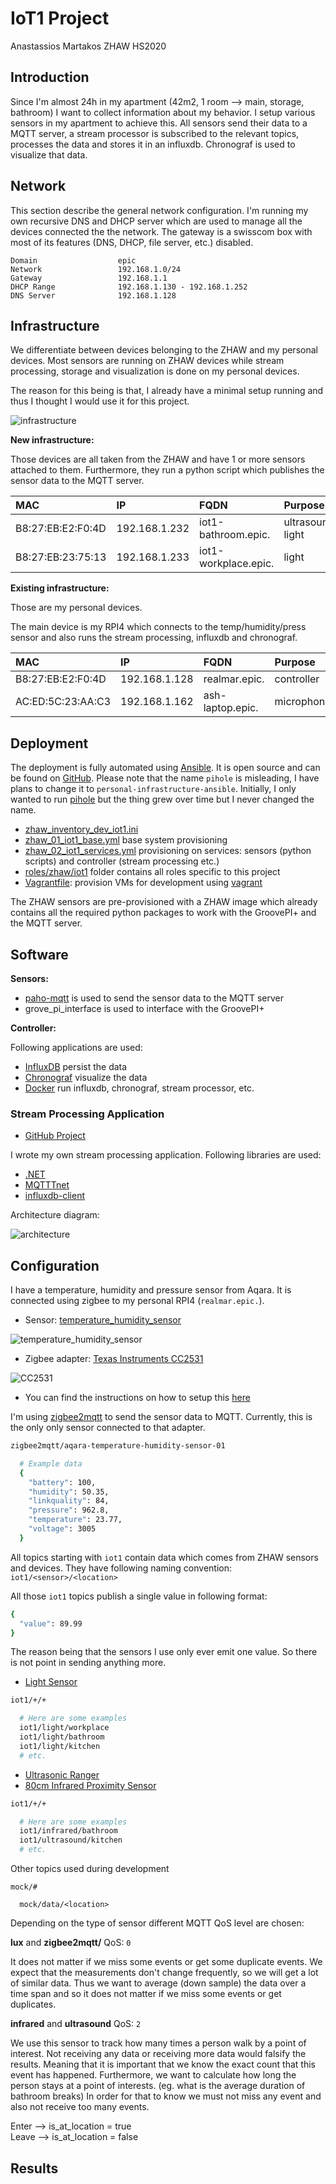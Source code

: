 # IoT1 Project

Anastassios Martakos
ZHAW HS2020

## Introduction

Since I'm almost 24h in my apartment (42m2, 1 room --> main, storage, bathroom)
I want to collect information about my behavior. I setup various sensors in my
apartment to achieve this. All sensors send their data to a MQTT server, a
stream processor is subscribed to the relevant topics, processes the data and
stores it in an influxdb. Chronograf is used to visualize that data.

## Network

This section describe the general network configuration. I'm running my own
recursive DNS and DHCP server which are used to manage all the devices connected
the the network. The gateway is a swisscom box with most of its features (DNS,
DHCP, file server, etc.) disabled.

```
Domain                  epic
Network                 192.168.1.0/24
Gateway                 192.168.1.1
DHCP Range              192.168.1.130 - 192.168.1.252
DNS Server              192.168.1.128
```

## Infrastructure

We differentiate between devices belonging to the ZHAW and my personal devices.
Most sensors are running on ZHAW devices while stream processing, storage and
visualization is done on my personal devices.

The reason for this being is that, I already have a minimal setup running and
thus I thought I would use it for this project.

![infrastructure](Images/Infrastructure.png)

**New infrastructure:**

Those devices are all taken from the ZHAW and have 1 or more sensors attached to
them. Furthermore, they run a python script which publishes the sensor data to
the MQTT server.

|        MAC        |      IP       |         FQDN         |      Purpose      |
| :---------------- | :------------ | :------------------- | :---------------- |
| B8:27:EB:E2:F0:4D | 192.168.1.232 | iot1-bathroom.epic.  | ultrasound, light |
| B8:27:EB:23:75:13 | 192.168.1.233 | iot1-workplace.epic. | light             |

**Existing infrastructure:**

Those are my personal devices.

The main device is my RPI4 which connects to the temp/humidity/press sensor and
also runs the stream processing, influxdb and chronograf.

|        MAC        |      IP       |       FQDN       |  Purpose   |
| :---------------- | :------------ | :--------------- | :--------- |
| B8:27:EB:E2:F0:4D | 192.168.1.128 | realmar.epic.    | controller |
| AC:ED:5C:23:AA:C3 | 192.168.1.162 | ash-laptop.epic. | microphone |

## Deployment

The deployment is fully automated using [Ansible](https://www.ansible.com/). It
is open source and can be found on
[GitHub](https://github.com/realmar/pihole-ansible). Please note that the name
`pihole` is misleading, I have plans to change it to
`personal-infrastructure-ansible`. Initially, I only wanted to run
[pihole](https://pi-hole.net/) but the thing grew over time but I never changed
the name.

 - [zhaw_inventory_dev_iot1.ini](https://github.com/realmar/pihole-ansible/blob/master/zhaw_inventory_dev_iot1.ini)
 - [zhaw_01_iot1_base.yml](https://github.com/realmar/pihole-ansible/blob/master/zhaw_01_iot1_base.yml) base system provisioning
 - [zhaw_02_iot1_services.yml](https://github.com/realmar/pihole-ansible/blob/master/zhaw_02_iot1_services.yml) provisioning on services: sensors (python scripts) and controller (stream processing etc.)
 - [roles/zhaw/iot1](https://github.com/realmar/pihole-ansible/tree/master/roles/discord) folder contains all roles specific to this project
 - [Vagrantfile](https://github.com/realmar/pihole-ansible/blob/master/Vagrantfile): provision VMs for development using [vagrant](https://www.vagrantup.com/)

The ZHAW sensors are pre-provisioned with a ZHAW image which already contains
all the required python packages to work with the GroovePI+ and the MQTT server.

## Software

**Sensors:**

 - [paho-mqtt](https://pypi.org/project/paho-mqtt/) is used to send the sensor data to the MQTT server
 - grove_pi_interface is used to interface with the GroovePI+

**Controller:**

Following applications are used:

 - [InfluxDB](https://www.influxdata.com/) persist the data
 - [Chronograf](https://www.influxdata.com/time-series-platform/chronograf/) visualize the data
 - [Docker](https://www.docker.com/) run influxdb, chronograf, stream processor, etc.

### Stream Processing Application

 - [GitHub Project](https://github.com/realmar/pihole-ansible/tree/master/roles/discord)

I wrote my own stream processing application. Following libraries are used:

 - [.NET](https://dotnet.microsoft.com/)
 - [MQTTTnet](https://github.com/chkr1011/MQTTnet)
 - [influxdb-client](https://github.com/influxdata/influxdb-client-csharp)

Architecture diagram:

![architecture](Images/HomeController_Architecture.png)

## Configuration

I have a temperature, humidity and pressure sensor from Aqara. It is connected
using zigbee to my personal RPI4 (`realmar.epic.`).

 - Sensor: [temperature_humidity_sensor](https://www.aqara.com/us/temperature_humidity_sensor.html)

![temperature_humidity_sensor](Images/temperature_humidity_sensor.jpg)

 - Zigbee adapter: [Texas Instruments CC2531](https://www.ti.com/product/CC2531)

![CC2531](Images/cc2531.jpg)

 - You can find the instructions on how to setup this [here](https://www.zigbee2mqtt.io/getting_started/what_do_i_need.html)


I'm using [zigbee2mqtt](https://www.zigbee2mqtt.io/) to send the sensor data to
MQTT. Currently, this is the only only sensor connected to that adapter.

```sh
zigbee2mqtt/aqara-temperature-humidity-sensor-01

  # Example data
  {
    "battery": 100,
    "humidity": 50.35,
    "linkquality": 84,
    "pressure": 962.8,
    "temperature": 23.77,
    "voltage": 3005
  }
```

All topics starting with `iot1` contain data which comes from ZHAW sensors and
devices. They have following naming convention:
`iot1/<sensor>/<location>`

All those `iot1` topics publish a single value in following format:

```sh
{
  "value": 89.99
}
```

The reason being that the sensors I use only ever emit one value. So there is
not point in sending anything more.

 - [Light Sensor](https://wiki.seeedstudio.com/Grove-Light_Sensor/)

```sh
iot1/+/+

  # Here are some examples
  iot1/light/workplace
  iot1/light/bathroom
  iot1/light/kitchen
  # etc.
```

 - [Ultrasonic Ranger](https://wiki.seeedstudio.com/Grove-Ultrasonic_Ranger/)
 - [80cm Infrared Proximity Sensor](https://wiki.seeedstudio.com/Grove-80cm_Infrared_Proximity_Sensor/)

```sh
iot1/+/+

  # Here are some examples
  iot1/infrared/bathroom
  iot1/ultrasound/kitchen
  # etc.
```

Other topics used during development

```
mock/#

  mock/data/<location>
```

Depending on the type of sensor different MQTT QoS level are chosen:

**lux** and **zigbee2mqtt/** QoS: `0`

It does not matter if we miss some events or get some duplicate events. We
expect that the measurements don't change frequently, so we will get a lot of
similar data. Thus we want to average (down sample) the data over a time span
and so it does not matter if we miss some events or get duplicates.

**infrared** and **ultrasound** QoS: `2`

We use this sensor to track how many times a person walk by a point of interest.
Not receiving any data or receiving more data would falsify the results. Meaning
that it is important that we know the exact count that this event has happened.
Furthermore, we want to calculate how long the person stays at a point of
interests. (eg. what is the average duration of bathroom breaks) In order for
that to know we must not miss any event and also not receive too many events.

Enter --> is_at_location = true  
Leave --> is_at_location = false

## Results

